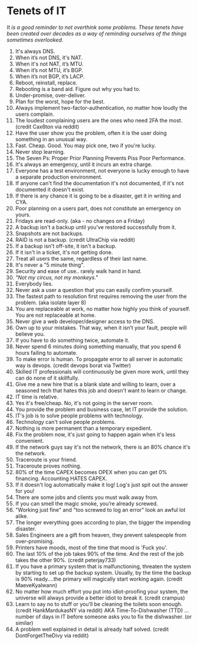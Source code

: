 # Tenets of IT
*It is a good reminder to not overthink some problems. These tenets have been created over decades as a way of reminding ourselves of the things sometimes overlooked.*

1.	It's always DNS.
2.	When it’s not DNS, it's NAT.
3.	When it's not NAT, it’s MTU.
4.	When it’s not MTU, it’s BGP.
5.	When it’s not BGP, it’s LACP.
6.	Reboot, reinstall, replace.
7.	Rebooting is a band aid. Figure out why you had to.
8.	Under-promise, over-deliver.
9.	Plan for the worst, hope for the best.
10.	Always implement two-factor-authentication, no matter how loudly the users complain.
11.	The loudest complaining users are the ones who need 2FA the most. (credit Cax6ton via reddit)
12.	Have the user show you the problem, often it is the user doing something in an unusual way.
13.	Fast. Cheap. Good. You may pick one, two if you're lucky.
14.	Never stop learning.
15.	The Seven Ps: Proper Prior Planning Prevents Piss Poor Performance.
16.	It's always an emergency, until it incurs an extra charge.
17.	Everyone has a test environment, not everyone is lucky enough to have a separate production environment.
18.	If anyone can't find the documentation it's not documented, if it's not documented it doesn't exist.
19.	If there is any chance it is going to be a disaster, get it in writing and CYA.
20.	Poor planning on a users part, does not constitute an emergency on yours.
21.	Fridays are read-only. (aka - no changes on a Friday)
22.	A backup isn't a backup until you've restored successfully from it.
23.	Snapshots are not backups.
24.	RAID is not a backup. (credit UltraChip via reddit)
25.	If a backup isn't off-site, it isn't a backup.
26.	If it isn't in a ticket, it's not getting done.
27.	Treat all users the same, regardless of their last name.
28.	It's never a "5 minute thing".
29.	Security and ease of use.. rarely walk hand in hand.
30.	*"Not my circus, not my monkeys."*
31.	Everybody lies.
32.	Never ask a user a question that you can easily confirm yourself.
33.	The fastest path to resolution first requires removing the user from the problem. (aka isolate layer 8)
34.	You are replaceable at work, no matter how highly you think of yourself. You are not replaceable at home.
35.	Never give a web developer/designer access to the DNS.
36.	Own up to your mistakes. That way, when it isn’t your fault, people will believe you.
37.	If you have to do something twice, automate it.
38.	Never spend 6 minutes doing something manually, that you spend 6 hours failing to automate.
39.	To make error is human. To propagate error to all server in automatic way is devops. (credit devops borat via Twitter)
40.	Skilled IT professionals will continuously be given more work, until they can do none of it skillfully.
41.	Give me a new hire that is a blank slate and willing to learn, over a seasoned tech that hates this job and doesn't want to learn or change.
42.	IT time is relative.
43.	Yes it's free/cheap. No, it's not going in the server room.
44.	You provide the problem and business case, let IT provide the solution.
45.	IT's job is to solve people problems with technology.
46.	Technology can't solve people problems.
47.	Nothing is more permanent than a temporary expedient.
48.	Fix the problem now, it's just going to happen again when it's less convenient.
49.	If the network guys say it's not the network, there is an 80% chance it's the network.
50.	Traceroute is your friend.
51.	Traceroute proves nothing.
52.	80% of the time CAPEX becomes OPEX when you can get 0% financing. Accounting HATES CAPEX.
53.	If it doesn't log automatically make it log! Log's just spit out the answer for you!
54.	There are some jobs and clients you must walk away from.
55.	If you can smell the magic smoke, you’re already screwed.
56.	"Working just fine" and "too screwed to log an error" look an awful lot alike.
57.	The longer everything goes according to plan, the bigger the impending disaster.
58.	Sales Engineers are a gift from heaven, they prevent salespeople from over-promising.
59.	Printers have moods, most of the time that mood is 'Fuck you'.
60. The last 10% of the job takes 90% of the time. And the rest of the job takes the other 90%. (credit peterjay733)
61. If you have a primary system that is malfunctioning, threaten the system by starting to set up the backup system. Usually, by the time the backup is 90% ready....the primary will magically start working again. (credit MaeveKyalwann)
62. No matter how much effort you put into idiot-proofing your system, the universe will always provide a better idiot to break it. (credit crampus)
63. Learn to say no to stuff or you’ll be cleaning the toilets soon enough. (credit HankMardukasNY via reddit) AKA Time-To-Dishwasher (TTD) ... number of days in IT before someone asks you to fix the dishwasher. (or similar)
64. A problem well explained in detail is already half solved. (credit DontForgetTheDivy via reddit)
